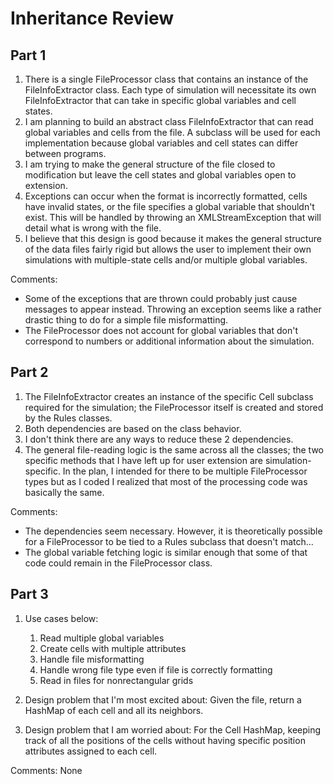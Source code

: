 Inheritance Review
===

## Part 1
1. There is a single FileProcessor class that contains an instance of the FileInfoExtractor class. Each type of simulation will necessitate its own FileInfoExtractor that can take in specific global variables and cell states.
2. I am planning to build an abstract class FileInfoExtractor that can read global variables and cells from the file. A subclass will be used for each implementation because global variables and cell states can differ between programs.
3. I am trying to make the general structure of the file closed to modification but leave the cell states and global variables open to extension.
4. Exceptions can occur when the format is incorrectly formatted, cells have invalid states, or the file specifies a global variable that shouldn't exist. This will be handled by throwing an XMLStreamException that will detail what is wrong with the file.
5. I believe that this design is good because it makes the general structure of the data files fairly rigid but allows the user to implement their own simulations with multiple-state cells and/or multiple global variables.

Comments:

* Some of the exceptions that are thrown could probably just cause messages to appear instead. Throwing an exception seems like a rather drastic thing to do for a simple file misformatting.
* The FileProcessor does not account for global variables that don't correspond to numbers or additional information about the simulation.
## Part 2
1. The FileInfoExtractor creates an instance of the specific Cell subclass required for the simulation; the FileProcessor itself is created and stored by the Rules classes.
2. Both dependencies are based on the class behavior.
3. I don't think there are any ways to reduce these 2 dependencies.
4. The general file-reading logic is the same across all the classes; the two specific methods that I have left up for user extension are simulation-specific. In the plan, I intended for there to be multiple FileProcessor types but as I coded I realized that most of the processing code was basically the same.

Comments:

* The dependencies seem necessary. However, it is theoretically possible for a FileProcessor to be tied to a Rules subclass that doesn't match...
* The global variable fetching logic is similar enough that some of that code could remain in the FileProcessor class.
## Part 3
1. Use cases below:
    1. Read multiple global variables
    2. Create cells with multiple attributes
    3. Handle file misformatting
    4. Handle wrong file type even if file is correctly formatting
    5. Read in files for nonrectangular grids

2. Design problem that I'm most excited about: Given the file, return a HashMap of each cell and all its neighbors.
3. Design problem that I am worried about: For the Cell HashMap, keeping track of all the positions of the cells without having specific position attributes assigned to each cell.

Comments: None